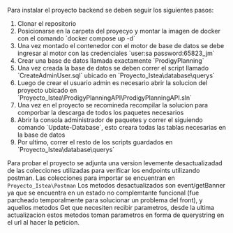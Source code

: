 Para instalar el proyecto backend se deben seguir los siguientes pasos:
<ol>
  <li>Clonar el repositorio</li>
  <li>Posicionarse en la carpeta del proyecyo y montar la imagen de docker con el comando `docker compose up -d`</li>
  <li>Una vez montado el contenedor con el motor de base de datos se debe ingresar al motor con las credenciales `user:sa password:65823_jm`</li>
  <li>Crear una base de datos llamada exactamente `ProdigyPlanning`</li>
  <li>Una vez creada la base de datos se deben correr el script llamado `CreateAdminUser.sql` ubicado en `Proyecto_Istea\database\querys`</li>
  <li>Luego de crear el usuario admin es necesario abrir la solucion del proyecto ubicado en `Proyecto_Istea\ProdigyPlanningAPI\ProdigyPlanningAPI.sln`</li>
  <li>Una vez en el proyecto se recomineda recompilar la solucion para comporbar la descarga de todos los paquetes necesarios</li>
  <li>Abrir la consola administrador de paquetes y correr el siguiendo comando `Update-Database`, esto creara todas las tablas necesarias en la base de datos</li>
  <li>Por ultimo, correr el resto de los scripts guardados en `Proyecto_Istea\database\querys`</li>
</ol>  

Para probar el proyecto se adjunta una version levemente desactualizadad de las colecciones utilizadas para verificar los endpoints utilizando postman.
Las colecciones para importar se encuentran en `Proyecto_Istea\Postman`
Los metodos desactualizados son event/getBanner ya que se encuentra en un estado no complemtante funcional (fue parcheado temporalmente para solucionar un problema del front), y aquellos metodos Get que necesiten recibir parametros, desde la ultima actualizacion estos metodos toman parametros en forma de querystring en el url al hacer la peticion.
